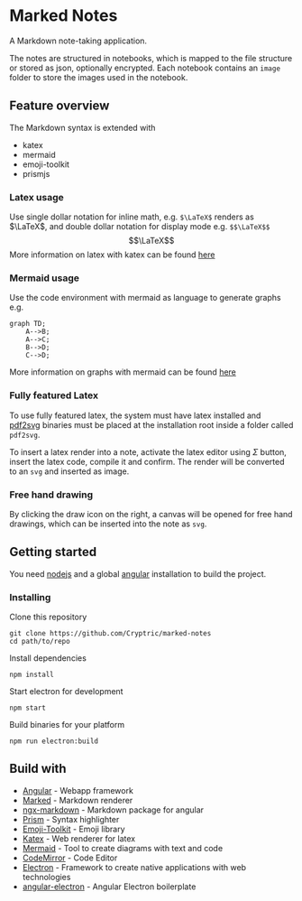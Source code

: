 # Marked Notes
A Markdown note-taking application.

The notes are structured in notebooks, which is mapped to the file structure or stored as json, optionally encrypted.
Each notebook contains an `image` folder to store the images used in the notebook.


## Feature overview
The Markdown syntax is extended with
- katex
- mermaid
- emoji-toolkit
- prismjs

### Latex usage
Use single dollar notation for inline math, e.g. `$\LaTeX$` renders as $\LaTeX$, and double dollar notation for display mode e.g. ``$$\LaTeX$$`` $$\LaTeX$$
More information on latex with katex can be found [here](https://katex.org/docs/supported.html)

### Mermaid usage
Use the code environment with mermaid as language to generate graphs e.g.
```mermaid
graph TD;
    A-->B;
    A-->C;
    B-->D;
    C-->D;
```
More information on graphs with mermaid can be found [here](https://mermaid-js.github.io/mermaid/#/)

### Fully featured Latex
To use fully featured latex, the system must have latex installed and [pdf2svg](https://github.com/dawbarton/pdf2svg) binaries must be placed at the installation root inside a folder called `pdf2svg`.

To insert a latex render into a note, activate the latex editor using $\Sigma$ button, insert the latex code, compile it and confirm.
The render will be converted to an `svg` and inserted as image.

### Free hand drawing
By clicking the draw icon on the right, a canvas will be opened for free hand drawings, which can be inserted into the note as `svg`.


## Getting started
You need [nodejs](https://nodejs.org/en/) and a global [angular](https://angular.io/guide/setup-local) installation to build the project.

### Installing
Clone this repository
```
git clone https://github.com/Cryptric/marked-notes
cd path/to/repo
```

Install dependencies
```
npm install
```

Start electron for development
```
npm start
```

Build binaries for your platform
```
npm run electron:build
```


## Build with
* [Angular](https://angular.io/) - Webapp framework
* [Marked](https://github.com/markedjs/marked) - Markdown renderer
* [ngx-markdown](https://github.com/jfcere/ngx-markdown) - Markdown package for angular
* [Prism](https://prismjs.com/) - Syntax highlighter
* [Emoji-Toolkit](https://github.com/joypixels/emoji-toolkit) - Emoji library
* [Katex](https://katex.org/) - Web renderer for latex
* [Mermaid](https://mermaid-js.github.io/mermaid/#/) - Tool to create diagrams with text and code
* [CodeMirror](https://codemirror.net/) - Code Editor
* [Electron](https://www.electronjs.org/) - Framework to create native applications with web technologies
* [angular-electron](https://github.com/maximegris/angular-electron) - Angular Electron boilerplate
